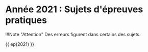 # Année 2021 : Sujets d'épreuves pratiques

!!!Note "Attention"
    Des erreurs figurent dans certains des sujets.  
 
 
{{ ep(2021) }}